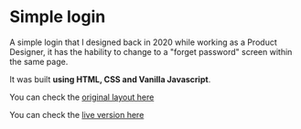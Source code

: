 # Simple login

A simple login that I designed back in 2020 while working as a Product Designer, it has the hability to change to a "forget password" screen within the same page.

It was built **using HTML, CSS and Vanilla Javascript**.

You can check the [original layout here](https://drive.google.com/file/d/1GxyKDmsbgQlVgn20N3JwSb_Frf9PUcHI/view?usp=sharing)

You can check the [live version here](https://belvieir4.github.io/login/)
